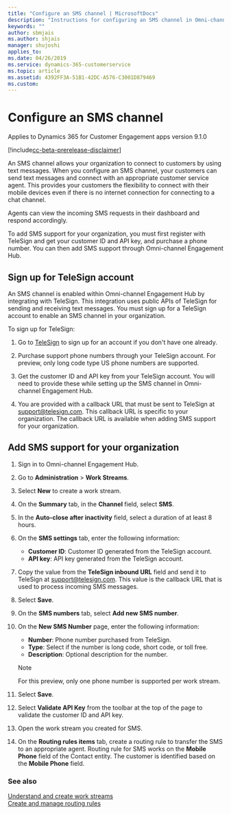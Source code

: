 ```yaml
---
title: "Configure an SMS channel | MicrosoftDocs"
description: "Instructions for configuring an SMS channel in Omni-channel Engagement Hub."
keywords: ""
author: sbmjais
ms.author: shjais
manager: shujoshi
applies_to: 
ms.date: 04/26/2019
ms.service: dynamics-365-customerservice
ms.topic: article
ms.assetid: 4392FF3A-51B1-42DC-A576-C3001D879469
ms.custom: 
---
```


# Configure an SMS channel

Applies to Dynamics 365 for Customer Engagement apps version 9.1.0

[!include[cc-beta-prerelease-disclaimer](../../includes/cc-beta-prerelease-disclaimer.md)]

An SMS channel allows your organization to connect to customers by using text messages. When you configure an SMS channel, your customers can send text messages and connect with an appropriate customer service agent. This provides your customers the flexibility to connect with their mobile devices even if there is no internet connection for connecting to a chat channel.

Agents can view the incoming SMS requests in their dashboard and respond accordingly.

To add SMS support for your organization, you must first register with TeleSign and get your customer ID and API key, and purchase a phone number. You can then add SMS support through Omni-channel Engagement Hub.

## Sign up for TeleSign account

An SMS channel is enabled within Omni-channel Engagement Hub by integrating with TeleSign. This integration uses public APIs of TeleSign for sending and receiving text messages. You must sign up for a TeleSign account to enable an SMS channel in your organization.

To sign up for TeleSign:

1.	Go to [TeleSign](https://www.telesign.com/) to sign up for an account if you don't have one already.

2.	Purchase support phone numbers through your TeleSign account. For preview, only long code type US phone numbers are supported.

3.	Get the customer ID and API key from your TeleSign account. You will need to provide these while setting up the SMS channel in Omni-channel Engagement Hub.

4.	You are provided with a callback URL that must be sent to TeleSign at [support@telesign.com](mailto:support@telesign.com). This callback URL is specific to your organization. The callback URL is available when adding SMS support for your organization.

## Add SMS support for your organization

1.	Sign in to Omni-channel Engagement Hub.

2.	Go to **Administration** > **Work Streams**.

3.	Select **New** to create a work stream.

4.	On the **Summary** tab, in the **Channel** field, select **SMS**.

5.	In the **Auto-close after inactivity** field, select a duration of at least 8 hours.

6.	On the **SMS settings** tab, enter the following information:
    - **Customer ID**: Customer ID generated from the TeleSign account.
    - **API key**: API key generated from the TeleSign account.

7. Copy the value from the **TeleSign inbound URL** field and send it to TeleSign at [support@telesign.com](mailto:support@telesign.com). This value is the callback URL that is used to process incoming SMS messages.

8.	Select **Save**.

9.	On the **SMS numbers** tab, select **Add new SMS number**.

10.	On the **New SMS Number** page, enter the following information:
    - **Number**: Phone number purchased from TeleSign.
    - **Type**: Select if the number is long code, short code, or toll free.
    - **Description**: Optional description for the number.
    
    > [!NOTE]
    > For this preview, only one phone number is supported per work stream.

11.	Select **Save**.

12.	Select **Validate API Key** from the toolbar at the top of the page to validate the customer ID and API key.

13. Open the work stream you created for SMS.

14.	On the **Routing rules items** tab, create a routing rule to transfer the SMS to an appropriate agent. Routing rule for SMS works on the **Mobile Phone** field of the Contact entity. The customer is identified based on the **Mobile Phone** field.

### See also

[Understand and create work streams](work-streams-introduction.md)<br>
[Create and manage routing rules](routing-rules.md)
